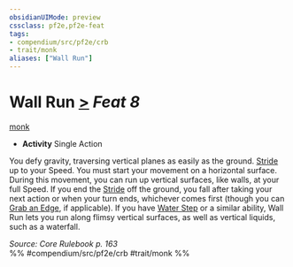 ```yaml
---
obsidianUIMode: preview
cssclass: pf2e,pf2e-feat
tags:
- compendium/src/pf2e/crb
- trait/monk
aliases: ["Wall Run"]
---
```

# Wall Run  [>](../../rules/core-rulebook/chapter-9-playing-the-game.md#Actions "Single Action") *Feat 8*  
[monk](../../rules/traits/monk.md)  

- **Activity** Single Action

You defy gravity, traversing vertical planes as easily as the ground. [Stride](../../rules/actions/stride.md) up to your Speed. You must start your movement on a horizontal surface. During this movement, you can run up vertical surfaces, like walls, at your full Speed. If you end the [Stride](../../rules/actions/stride.md) off the ground, you fall after taking your next action or when your turn ends, whichever comes first (though you can [Grab an Edge](../../rules/actions/grab-an-edge.md), if applicable). If you have [Water Step](water-step.md) or a similar ability, Wall Run lets you run along flimsy vertical surfaces, as well as vertical liquids, such as a waterfall.

*Source: Core Rulebook p. 163*  
%% #compendium/src/pf2e/crb #trait/monk %%